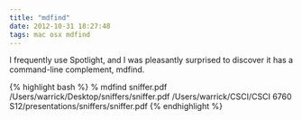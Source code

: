 ```yaml
---
title: "mdfind"
date: 2012-10-31 18:27:48
tags: mac osx mdfind
---
```


<p>
I frequently use Spotlight, and I was pleasantly surprised to discover it has a command-line complement, <span class="mono">mdfind</span>.

{% highlight bash %}
% mdfind sniffer.pdf
/Users/warrick/Desktop/sniffers/sniffer.pdf
/Users/warrick/CSCI/CSCI 6760 S12/presentations/sniffers/sniffer.pdf
{% endhighlight %}
</p>
